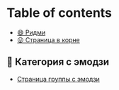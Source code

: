 # Table of contents

* [😄 Ридми](README.md)
* [😜 Страница в корне](stranica-v-korne.md)

## 🤩 Категория с эмодзи

* [Страница группы с эмодзи](kategoriya-s-emodzi/stranica-gruppy-s-emodzi.md)

